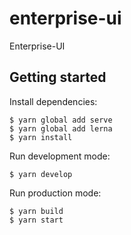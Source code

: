 # enterprise-ui
Enterprise-UI

## Getting started

Install dependencies:
```
$ yarn global add serve
$ yarn global add lerna
$ yarn install
```

Run development mode:
```
$ yarn develop
```

Run production mode:
```
$ yarn build
$ yarn start
```
